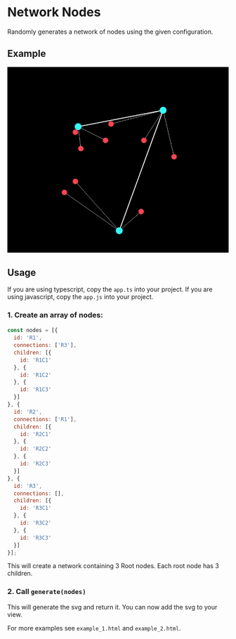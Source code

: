 # Network Nodes

Randomly generates a network of nodes using the given configuration.

## Example

![Example network](./assets/header.png "Example")

## Usage

If you are using typescript, copy the `app.ts` into your project.
If you are using javascript, copy the `app.js` into your project.

### 1. Create an array of nodes:

``` javascript
const nodes = [{
  id: 'R1',
  connections: ['R3'],
  children: [{
    id: 'R1C1'
  }, {
    id: 'R1C2'
  }, {
    id: 'R1C3'
  }]
}, {
  id: 'R2',
  connections: ['R1'],
  children: [{
    id: 'R2C1'
  }, {
    id: 'R2C2'
  }, {
    id: 'R2C3'
  }]
}, {
  id: 'R3',
  connections: [],
  children: [{
    id: 'R3C1'
  }, {
    id: 'R3C2'
  }, {
    id: 'R3C3'
  }]
}];
```

This will create a network containing 3 Root nodes.
Each root node has 3 children.

### 2. Call `generate(nodes)`

This will generate the svg and return it.
You can now add the svg to your view.

For more examples see `example_1.html` and `example_2.html`.
